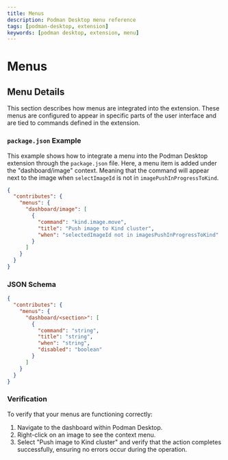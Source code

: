 ```yaml
---
title: Menus
description: Podman Desktop menu reference
tags: [podman-desktop, extension]
keywords: [podman desktop, extension, menu]
---
```


# Menus

## Menu Details

This section describes how menus are integrated into the extension. These menus are configured to appear in specific parts of the user interface and are tied to commands defined in the extension.

### `package.json` Example

This example shows how to integrate a menu into the Podman Desktop extension through the `package.json` file. Here, a menu item is added under the "dashboard/image" context. Meaning that the command will appear next to the image when `selectImageId` is not in `imagePushInProgressToKind`.

```json
{
  "contributes": {
    "menus": {
      "dashboard/image": [
        {
          "command": "kind.image.move",
          "title": "Push image to Kind cluster",
          "when": "selectedImageId not in imagesPushInProgressToKind"
        }
      ]
    }
  }
}
```

### JSON Schema

```json
{
  "contributes": {
    "menus": {
      "dashboard/<section>": [
        {
          "command": "string",
          "title": "string",
          "when": "string",
          "disabled": "boolean"
        }
      ]
    }
  }
}
```

### Verification

To verify that your menus are functioning correctly:

1. Navigate to the dashboard within Podman Desktop.
2. Right-click on an image to see the context menu.
3. Select "Push image to Kind cluster" and verify that the action completes successfully, ensuring no errors occur during the operation.
